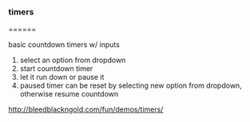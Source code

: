 ### timers
======

basic countdown timers w/ inputs

1) select an option from dropdown
2) start countdown timer
3) let it run down or pause it
4) paused timer can be reset by selecting new option from dropdown, otherwise resume countdown


http://bleedblackngold.com/fun/demos/timers/